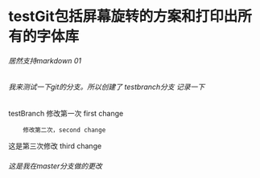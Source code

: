 # testGit包括屏幕旋转的方案和打印出所有的字体库

###### 居然支持markdown 01


###### 我来测试一下git的分支。所以创建了 testbranch分支  记录一下


testBranch 修改第一次  first change

		修改第二次，second change

这是第三次修改   third change





###### 这是我在master分支做的更改 

